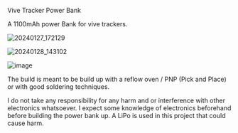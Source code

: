 Vive Tracker Power Bank

A 1100mAh power Bank for vive trackers. 

![20240127_172129](https://github.com/NepToasty/Vive_Tracker_Power_Bank/assets/103216308/bb9f55f7-94df-4750-ad01-275d00b59f9b)

![20240128_143102](https://github.com/NepToasty/Vive_Tracker_Power_Bank/assets/103216308/c01f02ac-ff51-41e2-8e60-aff2d98c58d2)

![image](https://github.com/NepToasty/Vive_Tracker_Power_Bank/assets/103216308/1c98f8a5-0d63-4da0-b744-fb296327db00)

The build is meant to be build up with a reflow oven / PNP (Pick and Place) or with good soldering techniques.

I do not take any responsibility for any harm and or interference with other electronics whatsoever.
I expect some knowledge of electronics beforehand before building the power bank up.
A LiPo is used in this project that could cause harm.
